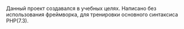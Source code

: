 Данный проект создавался в учебных целях. Написано без использования фреймворка, для тренировки основного синтаксиса PHP(7.3).
